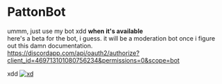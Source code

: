 # PattonBot
ummm, just use my bot xdd **when it's available**
<br>
here's a beta for the bot, i guess. it will be a moderation bot once i figure out this damn documentation. 
https://discordapp.com/api/oauth2/authorize?client_id=469713101080756234&permissions=0&scope=bot

xdd
[![xd](https://i.imgur.com/DJlg9cf.jpg)](https://i.imgur.com/DJlg9cf.jpg)
